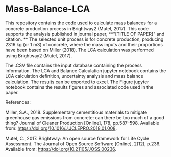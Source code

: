 # Mass-Balance-LCA
This repository contains the code used to calculate mass balances for a concrete production process in Brightway2 (Mutel, 2017). This code supports the analysis published in journal paper, **"[TITLE OF PAPER]" and citation. **
The selected unit process is for concrete production, producing 2316 kg (or 1 m3) of concrete, where the mass inputs and their proportions have been based on Miller (2018). The LCA calculation was performed using Brightway2 (Mutel, 2017). 

The .CSV file contains the input database containing the process information. 
The LCA and Balance Calculation jupyter notebook contains the LCA calculation definition, uncertainty analysis and mass balance calculation. The results can be exported to excel.
The Figure jupyter notebook contains the results figures and associated code used in the paper. 


References:

Miller, S.A., 2018. Supplementary cementitious materials to mitigate greenhouse gas emissions from concrete: can there be too much of a good thing? Journal of Cleaner Production [Online], 178, pp.587–598. Available from: https://doi.org/10.1016/J.JCLEPRO.2018.01.008.

Mutel, C., 2017. Brightway: An open source framework for Life Cycle Assessment. The Journal of Open Source Software [Online], 2(12), p.236. Available from: https://doi.org/10.21105/JOSS.00236.
